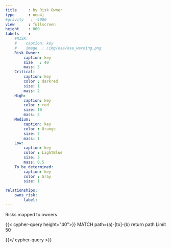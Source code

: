 ```yaml
---
title     : by Risk Owner
type      : neo4j
#gravity   : -4000
view      : fullscreen
height    : 800
labels    :
    #RISK:
    #    caption: key
    #    image  : /img/osa/osa_warning.png
    Risk_Owner:
        caption: key
        size   : 40
        mass: 3
    Critical:
        caption: key
        color : darkred
        size: 1
        mass: 2
    High:
        caption: key
        color : red
        size: 10
        mass: 2
    Medium:
        caption: key
        color : Orange
        size: 7
        mass: 1
    Low:
        caption: key
        color : LightBlue
        size: 3
        mass: 0.5
    To_be_determined:
        caption: key
        color : Gray
        size: 1

relationships:
    owns_risk:
        label:
---
```


Risks mapped to owners

{{< cypher-query height="40">}}
MATCH path=(a)-[to]-(b) return path Limit 50

{{</ cypher-query >}}


